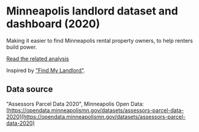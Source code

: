 # Minneapolis landlord dataset and dashboard (2020)

Making it easier to find Minneapolis rental property owners, to help renters build power.

[Read the related analysis](https://stacykonkiel.org/minneapolis-landlords/)

Inspired by ["Find My Landlord"](https://findmylandlord.chicagodsa.org/).

## Data source
"Assessors Parcel Data 2020", Minneapolis Open Data: [https://opendata.minneapolismn.gov/datasets/assessors-parcel-data-2020](https://opendata.minneapolismn.gov/datasets/assessors-parcel-data-2020)